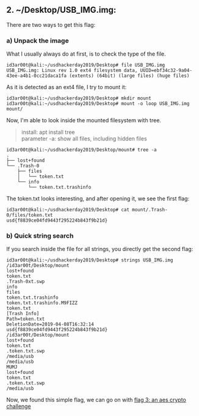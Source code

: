 
## 2. ~/Desktop/USB_IMG.img:

There are two ways to get this flag:

### a) Unpack the image

What I usually always do at first, is to check the type of the file.

```console
id3ar00t@kali:~/usdhackerday2019/Desktop# file USB_IMG.img 
USB_IMG.img: Linux rev 1.0 ext4 filesystem data, UUID=ebf34c32-9a04-43ee-a4b1-0cc21daca1fa (extents) (64bit) (large files) (huge files)
```

As it is detected as an ext4 file, I try to mount it:
```console
id3ar00t@kali:~/usdhackerday2019/Desktop# mkdir mount
id3ar00t@kali:~/usdhackerday2019/Desktop# mount -o loop USB_IMG.img  mount/
```

Now,  I'm able to look inside the mounted filesystem with tree.
> install: apt install tree  
> parameter -a: show all files, including hidden files
```console
id3ar00t@kali:~/usdhackerday2019/Desktop/mount# tree -a
.
├── lost+found
└── .Trash-0
    ├── files
    │   └── token.txt
    └── info
        └── token.txt.trashinfo
```

The token.txt looks interesting, and after opening it, we see the first flag:
```console
id3ar00t@kali:~/usdhackerday2019/Desktop# cat mount/.Trash-0/files/token.txt 
usd{f8839ce04fd9443f295224b843f9b21d}
```

### b) Quick string search

If you search inside the file for all strings, you directly get the second flag:

```console
id3ar00t@kali:~/usdhackerday2019/Desktop# strings USB_IMG.img 
/id3ar00t/Desktop/mount
lost+found
token.txt
.Trash-0xt.swp
info
files
token.txt.trashinfo
token.txt.trashinfo.M9FIZZ
token.txt
[Trash Info]
Path=token.txt
DeletionDate=2019-04-08T16:32:14
usd{f8839ce04fd9443f295224b843f9b21d}
/id3ar00t/Desktop/mount
lost+found
token.txt
.token.txt.swp
/media/usb
/media/usb
MUMJ
lost+found
token.txt
.token.txt.swp
/media/usb
```

Now,  we found this simple flag, we can go on with [flag 3: an aes crypto challenge](flag3-documents-token.pdf.md)
